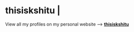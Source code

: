 # thisiskshitu | 
View all my profiles on my personal website --> [**thisiskshitu**](https://thisiskshitu.github.io)
